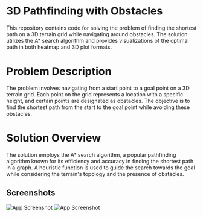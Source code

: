 
# 3D Pathfinding with Obstacles

This repository contains code for solving the problem of finding the shortest path on a 3D terrain grid while navigating around obstacles. The solution utilizes the A* search algorithm and provides visualizations of the optimal path in both heatmap and 3D plot formats.

# Problem Description

The problem involves navigating from a start point to a goal point on a 3D terrain grid. Each point on the grid represents a location with a specific height, and certain points are designated as obstacles. The objective is to find the shortest path from the start to the goal point while avoiding these obstacles.


# Solution Overview

The solution employs the A* search algorithm, a popular pathfinding algorithm known for its efficiency and accuracy in finding the shortest path in a graph. A heuristic function is used to guide the search towards the goal while considering the terrain's topology and the presence of obstacles.
## Screenshots

![App Screenshot](https://github.com/kosa12/Pathfinder-3D/blob/main/100x100png)
![App Screenshot](https://github.com/kosa12/Pathfinder-3D/blob/main/100x100_2png)
